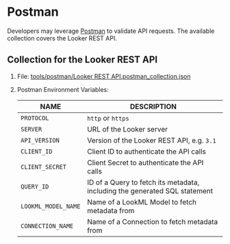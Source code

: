 # Postman

Developers may leverage [Postman](https://www.postman.com/) to validate API
requests. The available collection covers the Looker REST API.  

## Collection for the Looker REST API

1. File: [tools/postman/Looker REST API.postman_collection.json](../../tools/postman/Looker%20REST%20API.postman_collection.json)

1. Postman Environment Variables:

   | NAME                | DESCRIPTION                                                                |
   | ------------------- | -------------------------------------------------------------------------- |
   | `PROTOCOL`          | `http` or `https`                                                          |
   | `SERVER`            | URL of the Looker server                                                   |
   | `API_VERSION`       | Version of the Looker REST API, e.g. `3.1`                                 |
   | `CLIENT_ID`         | Client ID to authenticate the API calls                                    |
   | `CLIENT_SECRET`     | Client Secret to authenticate the API calls                                |
   | `QUERY_ID`          | ID of a Query to fetch its metadata, including the generated SQL statement |
   | `LOOKML_MODEL_NAME` | Name of a LookML Model to fetch metadata from                              |
   | `CONNECTION_NAME`   | Name of a Connection to fetch metadata from                                |
